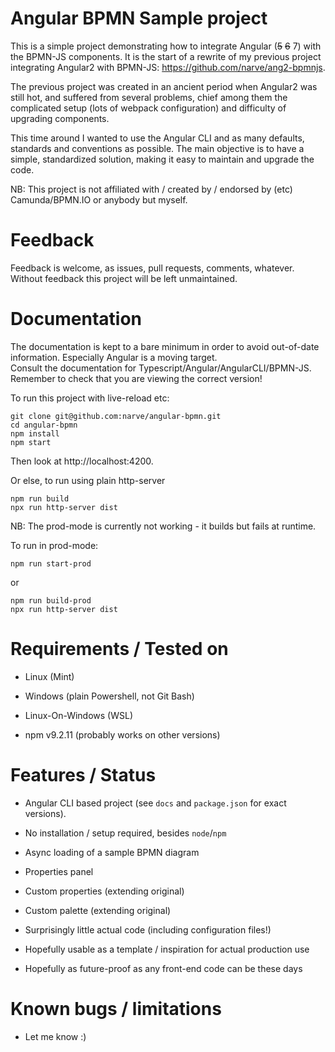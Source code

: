 # Angular BPMN Sample project

This is a simple project demonstrating how to integrate Angular (~~5~~ ~~6~~ 7) with the 
BPMN-JS components. It is the start of a rewrite of my previous project integrating 
Angular2 with BPMN-JS: https://github.com/narve/ang2-bpmnjs.  

The previous project was created in an ancient period when Angular2 was still hot, 
and suffered from several problems, 
chief among them the complicated setup (lots of webpack configuration) and difficulty 
of upgrading components.  

This time around I wanted to use the Angular CLI and as many defaults, standards and conventions as possible. 
The main objective is to have a simple, standardized solution, making it easy to maintain and 
upgrade the code. 

NB: This project is not affiliated with / created by / endorsed by (etc) Camunda/BPMN.IO or anybody but myself. 


# Feedback

Feedback is welcome, as issues, pull requests, comments, whatever. Without feedback this project 
will be left unmaintained. 


# Documentation

The documentation is kept to a bare minimum in order to avoid out-of-date information. 
Especially Angular is a moving target.  
Consult the documentation for Typescript/Angular/AngularCLI/BPMN-JS. Remember to check that 
you are viewing the correct version!
 
To run this project with live-reload etc: 
 
    git clone git@github.com:narve/angular-bpmn.git
    cd angular-bpmn
    npm install
    npm start 
    
Then look at http://localhost:4200. 

Or else, to run using plain http-server

    npm run build
    npx run http-server dist


NB: The prod-mode is currently not working - it builds but fails at runtime. 

To run in prod-mode:

    npm run start-prod
    
or

    npm run build-prod
    npx run http-server dist

# Requirements / Tested on
 
- Linux (Mint)
- Windows (plain Powershell, not Git Bash) 
- Linux-On-Windows (WSL)

- npm v9.2.11 (probably works on other versions) 

# Features / Status

- Angular CLI based project (see `docs` and `package.json` for exact versions).
- No installation / setup required, besides `node`/`npm`

- Async loading of a sample BPMN diagram
- Properties panel
- Custom properties (extending original)
- Custom palette (extending original)

- Surprisingly little actual code (including configuration files!)
- Hopefully usable as a template / inspiration for actual production use
- Hopefully as future-proof as any front-end code can be these days


# Known bugs / limitations

- Let me know :)  
